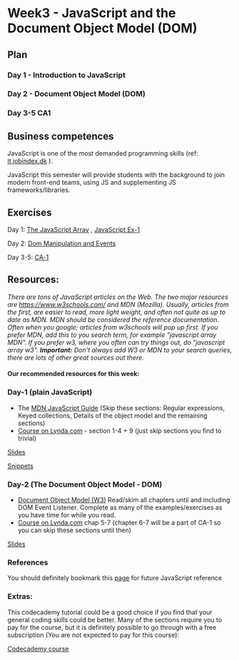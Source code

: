 # Week3 - JavaScript and the Document Object Model (DOM)

## Plan

### Day 1 - Introduction to JavaScript

### Day 2 - Document Object Model (DOM)

### Day 3-5 CA1

## Business competences

JavaScript is one of the most demanded programming skills (ref: [it.jobindex.dk](https://it.jobindex.dk/jobsoegning?q=javascript&supid=1) ).

JavaScript this semester will provide students with the background to join modern front-end teams, using JS and supplementing JS frameworks/libraries.

## Exercises 
Day 1: [The JavaScript Array](https://docs.google.com/document/d/1Yen8XRTEXOFuHwglEF5IyhTZXJIPnkPt2kVsATwvdsM/edit) , [JavaScript Ex-1](https://docs.google.com/document/d/1OQM3BDIpTkzgXPKBjXyVYrFvLLLU28eGJIIAxG1U4dc/edit)

Day 2: [Dom Manipulation and Events](https://docs.google.com/document/d/1bF7L1TRPlBX2liOoTO9_O0mUE7YROr0dYyQifKYg0TA/edit)

Day 3-5: <a href="https://docs.google.com/document/d/1BhpGi2B1lE8WYs8HEvOeGENFrCOhWEe1sHOG5CeTI04/edit#">CA-1</a>

## Resources: 

*There are tons of JavaScript articles on the Web. The two major resources are https://www.w3schools.com/ and MDN (Mozilla). Usually, articles from the first, are easier to read, more light weight, and often not quite as up to date as MDN. MDN should be considered the reference documentation.
Often when you google; articles from w3schools will pop up first. If you prefer MDN, add this to you search term, for example "javascript array MDN". If you prefer w3, where you often can try things out, do "javascript array w3".
**Important:** Don't always add W3 or MDN to your search queries, there are lots of other great sources out there.*

#### Our recommended resources for this week:
### Day-1 (plain JavaScript)
- The [MDN JavaScript Guide](https://developer.mozilla.org/bm/docs/Web/JavaScript/Guide/Introduction) (Skip these sections: Regular expressions, Keyed collections, Details of the object model and the remaining sections) 
- [Course on Lynda.com](https://www.lynda.com/JavaScript-tutorials/Welcome/574716/612017-4.html?srchtrk=index%3a3%0alinktypeid%3a2%0aq%3ajavascript%0apage%3a1%0as%3arelevance%0asa%3atrue%0aproducttypeid%3a2) - section 1-4 + 9 (just skip sections you find to trivial)

[Slides](http://sem3slides.mydemos.dk/js1/js.html)

[Snippets](https://docs.google.com/document/d/1azWGYuInsj15FrGzcdGpOaowseE10BKAN1mc5EhpdK4/edit?usp=sharing)

### Day-2 (The Document Object Model - DOM)

- [Document Object Model (W3)]( https://www.w3schools.com/js/js_htmldom.asp) Read/skim all chapters until and including DOM Event Listener. Complete as many of the examples/exercises as you have time for while you read.
- [Course on Lynda.com](https://www.lynda.com/JavaScript-tutorials/Welcome/574716/612017-4.html?srchtrk=index%3a3%0alinktypeid%3a2%0aq%3ajavascript%0apage%3a1%0as%3arelevance%0asa%3atrue%0aproducttypeid%3a2) chap 5-7 (chapter 6-7 will be a part of CA-1 so you can skip these sections until then)

[Slides](https://efif.sharepoint.com/:p:/s/cph/Lyngby/ESWmlKaRhhdBiyIC2lkJTw4ByDE4sjJWBJRPEOwOHd7w0A?e=iKtpgc)

### References 
You should definitely bookmark this [page](https://www.w3schools.com/jsref/default.asp) for future JavaScript reference

### Extras:
This codecademy tutorial could be a good choice if you find that your general coding skills could be better.
Many of the sections require you to pay for the course, but it is definitely possible to go through with a free subscription (You are not expected to pay for this course):

[Codecademy course](https://www.codecademy.com/learn/introduction-to-javascript)